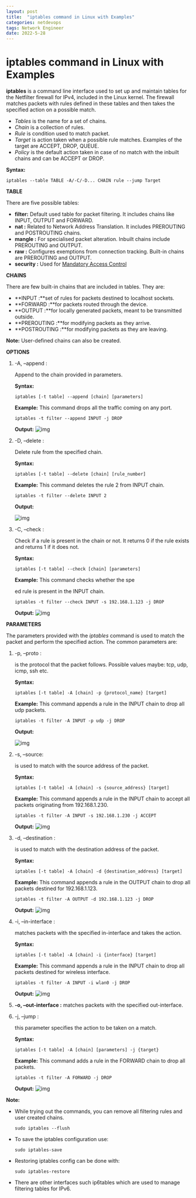 ```yaml
---
layout: post
title:  "iptables command in Linux with Examples"
categories: netdevops
tags: Network Engineer
date: 2022-5-28
---
```




# iptables command in Linux with Examples

**iptables** is a command line interface used to set up and maintain tables for the Netfilter firewall for IPv4, included in the Linux kernel. The firewall matches packets with rules defined in these tables and then takes the specified action on a possible match.

- *Tables* is the name for a set of chains.
- *Chain* is a collection of rules.
- *Rule* is condition used to match packet.
- *Target* is action taken when a possible rule matches. Examples of the target are ACCEPT, DROP, QUEUE.
- *Policy* is the default action taken in case of no match with the inbuilt chains and can be ACCEPT or DROP.

**Syntax:**

```
iptables --table TABLE -A/-C/-D... CHAIN rule --jump Target
```

**TABLE**

There are five possible tables:

- **filter:** Default used table for packet filtering. It includes chains like INPUT, OUTPUT and FORWARD.
- **nat :** Related to Network Address Translation. It includes PREROUTING and POSTROUTING chains.
- **mangle :** For specialised packet alteration. Inbuilt chains include PREROUTING and OUTPUT.
- **raw :** Configures exemptions from connection tracking. Built-in chains are PREROUTING and OUTPUT.
- **security :** Used for [Mandatory Access Control](https://en.wikipedia.org/wiki/Mandatory_access_control)

**CHAINS**

There are few built-in chains that are included in tables. They are:

- **INPUT :**set of rules for packets destined to localhost sockets.
- **FORWARD :**for packets routed through the device.
- **OUTPUT :**for locally generated packets, meant to be transmitted outside.
- **PREROUTING :**for modifying packets as they arrive.
- **POSTROUTING :**for modifying packets as they are leaving.

**Note:** User-defined chains can also be created.

**OPTIONS**

1. -A, –append :

    

   Append to the chain provided in parameters.

   **Syntax:**

   ```
   iptables [-t table] --append [chain] [parameters]
   ```

   **Example:** This command drops all the traffic coming on any port.

   ```
   iptables -t filter --append INPUT -j DROP
   ```

   **Output:**
   ![img](https://media.geeksforgeeks.org/wp-content/uploads/append-1.jpg)

2. -D, –delete :

    

   Delete rule from the specified chain.

   **Syntax:**

   ```
   iptables [-t table] --delete [chain] [rule_number]
   ```

   **Example:** This command deletes the rule 2 from INPUT chain.

   ```
   iptables -t filter --delete INPUT 2
   ```

   **Output:**

   ![img](https://media.geeksforgeeks.org/wp-content/uploads/delete.jpg)

3. -C, –check :

   Check if a rule is present in the chain or not. It returns 0 if the rule exists and returns 1 if it does not.

   **Syntax:**

   ```
   iptables [-t table] --check [chain] [parameters]
   ```

   **Example:** This command checks whether the spe

   ed rule is present in the INPUT chain.

   ```
   iptables -t filter --check INPUT -s 192.168.1.123 -j DROP
   ```

   **Output:**
   ![img](https://media.geeksforgeeks.org/wp-content/uploads/check.jpg)

**PARAMETERS**

The parameters provided with the *iptables* command is used to match the packet and perform the specified action. The common parameters are:

1. -p, –proto :

    

   is the protocol that the packet follows. Possible values maybe: tcp, udp, icmp, ssh etc.

   **Syntax:**

   ```
   iptables [-t table] -A [chain] -p {protocol_name} [target]
   ```

   **Example:** This command appends a rule in the INPUT chain to drop all udp packets.

   ```
   iptables -t filter -A INPUT -p udp -j DROP
   ```

   **Output:**

   ![img](https://media.geeksforgeeks.org/wp-content/uploads/prot.jpg)

2. -s, –source:

    

   is used to match with the source address of the packet.

   **Syntax:**

   ```
   iptables [-t table] -A [chain] -s {source_address} [target]
   ```

   **Example:** This command appends a rule in the INPUT chain to accept all packets originating from 192.168.1.230.

   ```
   iptables -t filter -A INPUT -s 192.168.1.230 -j ACCEPT
   ```

   **Output:**
   ![img](https://media.geeksforgeeks.org/wp-content/uploads/src.png)

3. -d, –destination :

    

   is used to match with the destination address of the packet.

   **Syntax:**

   ```
   iptables [-t table] -A [chain] -d {destination_address} [target]
   ```

   **Example:** This command appends a rule in the OUTPUT chain to drop all packets destined for 192.168.1.123.

   ```
   iptables -t filter -A OUTPUT -d 192.168.1.123 -j DROP
   ```

   **Output:**
   ![img](https://media.geeksforgeeks.org/wp-content/uploads/dest.png)

4. -i, –in-interface :

    

   matches packets with the specified in-interface and takes the action.

   **Syntax:**

   ```
   iptables [-t table] -A [chain] -i {interface} [target]
   ```

   **Example:** This command appends a rule in the INPUT chain to drop all packets destined for wireless interface.

   ```
   iptables -t filter -A INPUT -i wlan0 -j DROP
   ```

   **Output:**
   ![img](https://media.geeksforgeeks.org/wp-content/uploads/interface-1.png)

5. **-o, –out-interface :** matches packets with the specified out-interface.

6. -j, –jump :

    

   this parameter specifies the action to be taken on a match.

   **Syntax:**

   ```
   iptables [-t table] -A [chain] [parameters] -j {target}
   ```

   **Example:** This command adds a rule in the FORWARD chain to drop all packets.

   ```
   iptables -t filter -A FORWARD -j DROP
   ```

   **Output:**
   ![img](https://media.geeksforgeeks.org/wp-content/uploads/jump.png)

**Note:**

- While trying out the commands, you can remove all filtering rules and user created chains.

  ```
  sudo iptables --flush
  ```

- To save the iptables configuration use:

  ```
  sudo iptables-save
  ```

- Restoring iptables config can be done with:

  ```
  sudo iptables-restore
  ```

- There are other interfaces such ip6tables which are used to manage filtering tables for IPv6.